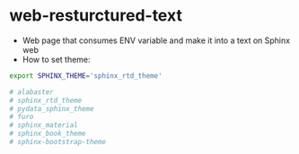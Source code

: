 # web-resturctured-text

- Web page that consumes ENV variable and make it into a text on Sphinx web
- How to set theme:
```bash
export SPHINX_THEME='sphinx_rtd_theme'

# alabaster
# sphinx_rtd_theme
# pydata_sphinx_theme
# furo
# sphinx_material
# sphinx_book_theme
# sphinx-bootstrap-theme
```